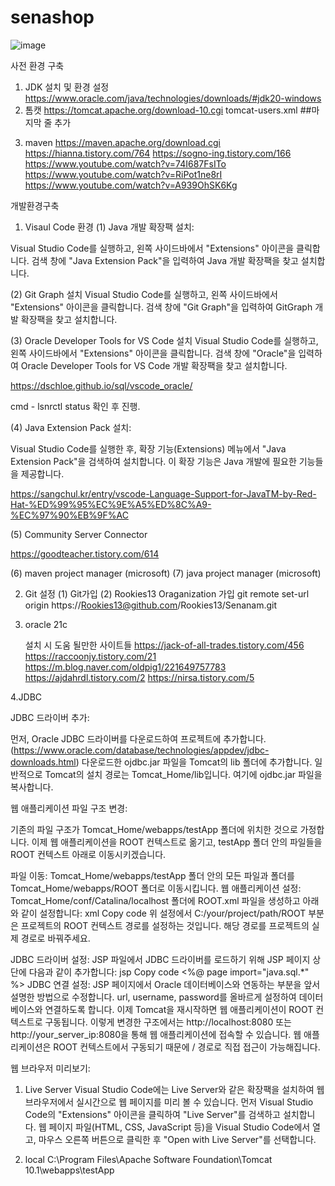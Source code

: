 # senashop
![image](https://github.com/Rookies13/Senanam/assets/140288335/2a7b5ca5-b523-4eed-9cae-950686ee14f3)

사전 환경 구축
1. JDK 설치 및 환경 설정
   https://www.oracle.com/java/technologies/downloads/#jdk20-windows
2. 톰캣
   https://tomcat.apache.org/download-10.cgi
tomcat-users.xml
##마지막 줄 추가
   <role rolename="manager-gui"/>
  <role rolename="admin"/>
  <user username="admin" password="admin" roles="admin,manager-gui"/>
  
3. maven
   https://maven.apache.org/download.cgi
   https://hianna.tistory.com/764
   https://sogno-ing.tistory.com/166
   https://www.youtube.com/watch?v=74I687FsITo
   https://www.youtube.com/watch?v=RiPot1ne8rI
   https://www.youtube.com/watch?v=A939OhSK6Kg
   
개발환경구축
1. Visaul Code 환경
(1) Java 개발 확장팩 설치:

Visual Studio Code를 실행하고, 왼쪽 사이드바에서 "Extensions" 아이콘을 클릭합니다.
검색 창에 "Java Extension Pack"을 입력하여 Java 개발 확장팩을 찾고 설치합니다.

(2) Git Graph 설치
Visual Studio Code를 실행하고, 왼쪽 사이드바에서 "Extensions" 아이콘을 클릭합니다.
검색 창에 "Git Graph"을 입력하여 GitGraph 개발 확장팩을 찾고 설치합니다.

(3) Oracle Developer Tools for VS Code 설치
Visual Studio Code를 실행하고, 왼쪽 사이드바에서 "Extensions" 아이콘을 클릭합니다.
검색 창에 "Oracle"을 입력하여 Oracle Developer Tools for VS Code 개발 확장팩을 찾고 설치합니다.

https://dschloe.github.io/sql/vscode_oracle/

cmd - lsnrctl status 확인 후 진행.

(4) Java Extension Pack 설치:

Visual Studio Code를 실행한 후, 확장 기능(Extensions) 메뉴에서 "Java Extension Pack"을 검색하여 설치합니다. 이 확장 기능은 Java 개발에 필요한 기능들을 제공합니다.

https://sangchul.kr/entry/vscode-Language-Support-for-JavaTM-by-Red-Hat-%ED%99%95%EC%9E%A5%ED%8C%A9-%EC%97%90%EB%9F%AC

(5) Community Server Connector

https://goodteacher.tistory.com/614

(6) maven project manager
(microsoft)
(7) java project manager
(microsoft)

2. Git 설정
(1) Git가입
(2) Rookies13 Oraganization 가입
      git remote set-url origin https://Rookies13@github.com/Rookies13/Senanam.git

3. oracle 21c

   설치 시 도움 될만한 사이트들
   https://jack-of-all-trades.tistory.com/456
   https://raccoonjy.tistory.com/21
   https://m.blog.naver.com/oldpig1/221649757783
   https://ajdahrdl.tistory.com/2
   https://nirsa.tistory.com/5

4.JDBC

JDBC 드라이버 추가:

먼저, Oracle JDBC 드라이버를 다운로드하여 프로젝트에 추가합니다. (https://www.oracle.com/database/technologies/appdev/jdbc-downloads.html)
다운로드한 ojdbc.jar 파일을 Tomcat의 lib 폴더에 추가합니다. 일반적으로 Tomcat의 설치 경로는 Tomcat_Home/lib입니다. 여기에 ojdbc.jar 파일을 복사합니다.

웹 애플리케이션 파일 구조 변경:

기존의 파일 구조가 Tomcat_Home/webapps/testApp 폴더에 위치한 것으로 가정합니다. 이제 웹 애플리케이션을 ROOT 컨텍스트로 옮기고, testApp 폴더 안의 파일들을 ROOT 컨텍스트 아래로 이동시키겠습니다.

파일 이동:
Tomcat_Home/webapps/testApp 폴더 안의 모든 파일과 폴더를 Tomcat_Home/webapps/ROOT 폴더로 이동시킵니다.
웹 애플리케이션 설정:
Tomcat_Home/conf/Catalina/localhost 폴더에 ROOT.xml 파일을 생성하고 아래와 같이 설정합니다:
xml
Copy code
<Context docBase="C:/your/project/path/ROOT" />
위 설정에서 C:/your/project/path/ROOT 부분은 프로젝트의 ROOT 컨텍스트 경로를 설정하는 것입니다. 해당 경로를 프로젝트의 실제 경로로 바꿔주세요.

JDBC 드라이버 설정:
JSP 파일에서 JDBC 드라이버를 로드하기 위해 JSP 페이지 상단에 다음과 같이 추가합니다:
jsp
Copy code
<%@ page import="java.sql.*" %>
JDBC 연결 설정:
JSP 페이지에서 Oracle 데이터베이스와 연동하는 부분을 앞서 설명한 방법으로 수정합니다. url, username, password를 올바르게 설정하여 데이터베이스와 연결하도록 합니다.
이제 Tomcat을 재시작하면 웹 애플리케이션이 ROOT 컨텍스트로 구동됩니다. 이렇게 변경한 구조에서는 http://localhost:8080 또는 http://your_server_ip:8080을 통해 웹 애플리케이션에 접속할 수 있습니다. 웹 애플리케이션은 ROOT 컨텍스트에서 구동되기 때문에 / 경로로 직접 접근이 가능해집니다.

















웹 브라우저 미리보기:
1. Live Server
Visual Studio Code에는 Live Server와 같은 확장팩을 설치하여 웹 브라우저에서 실시간으로 웹 페이지를 미리 볼 수 있습니다.
먼저 Visual Studio Code의 "Extensions" 아이콘을 클릭하여 "Live Server"를 검색하고 설치합니다.
웹 페이지 파일(HTML, CSS, JavaScript 등)을 Visual Studio Code에서 열고, 마우스 오른쪽 버튼으로 클릭한 후 "Open with Live Server"를 선택합니다.

2. local
C:\Program Files\Apache Software Foundation\Tomcat 10.1\webapps\testApp

